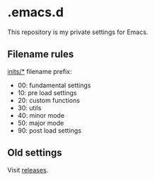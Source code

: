 # .emacs.d

This repository is my private settings for Emacs.

## Filename rules

[inits/*](https://github.com/handlename/dot-emacs/tree/master/inits) filename prefix:

* 00: fundamental settings
* 10: pre load settings
* 20: custom functions
* 30: utils
* 40: minor mode
* 50: major mode
* 90: post load settings

## Old settings

Visit [releases](https://github.com/handlename/dot-emacs/releases).
